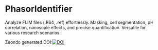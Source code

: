 # PhasorIdentifier
Analyze FLIM files (.R64, .ref) effortlessly. Masking, cell segmentation, pH correlation, nanoscale effects, and precise quantification. Versatile for various research scenarios.

Zeondo generated DOI:[![DOI](https://zenodo.org/badge/DOI/10.5281/zenodo.8282839.svg)](https://doi.org/10.5281/zenodo.8282839)

